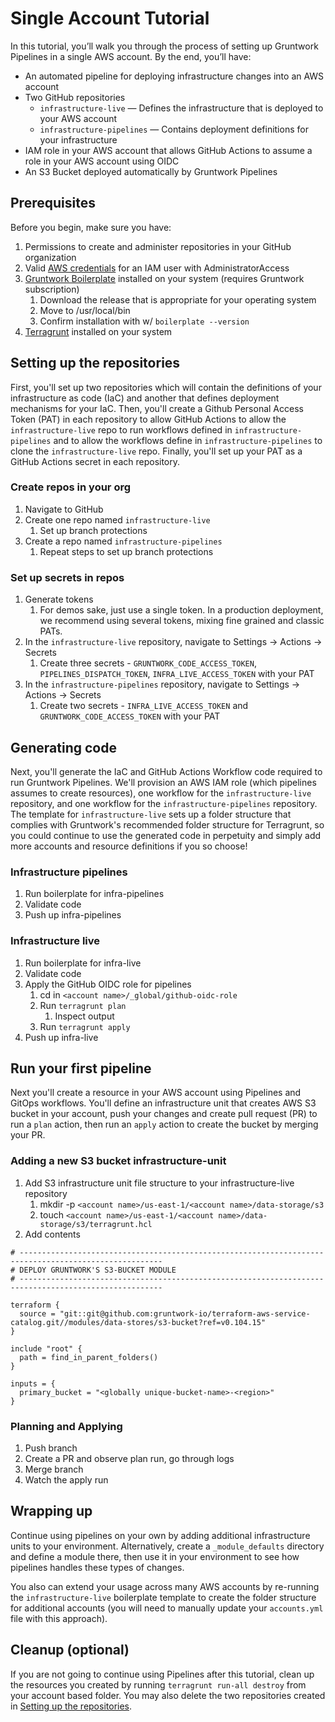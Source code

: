 # Single Account Tutorial

In this tutorial, you’ll walk you through the process of setting up Gruntwork Pipelines in a single AWS account. By the end, you’ll have:
- An automated pipeline for deploying infrastructure changes into an AWS account
- Two GitHub repositories
    - `infrastructure-live` — Defines the infrastructure that is deployed to your AWS account
    - `infrastructure-pipelines` — Contains deployment definitions for your infrastructure
- IAM role in your AWS account that allows GitHub Actions to assume a role in your AWS account using OIDC
- An S3 Bucket deployed automatically by Gruntwork Pipelines

## Prerequisites

Before you begin, make sure you have:

1. Permissions to create and administer repositories in your GitHub organization
1. Valid [AWS credentials](https://docs.aws.amazon.com/cli/latest/userguide/cli-configure-files.html) for an IAM user with AdministratorAccess
1. [Gruntwork Boilerplate](https://github.com/gruntwork-io/boilerplate/releases) installed on your system (requires Gruntwork subscription)
    1. Download the release that is appropriate for your operating system
    1. Move to /usr/local/bin
    1. Confirm installation with w/ `boilerplate --version`
1. [Terragrunt](https://terragrunt.gruntwork.io/) installed on your system

## Setting up the repositories

First, you'll set up two repositories which will contain the definitions of your infrastructure as code (IaC) and another that defines deployment mechanisms for your IaC. Then, you'll create a Github Personal Access Token (PAT) in each repository to allow GitHub Actions to allow the `infrastructure-live` repo to run workflows defined in `infrastructure-pipelines` and to allow the workflows define in `infrastructure-pipelines` to clone the `infrastructure-live` repo. Finally, you'll set up your PAT as a GitHub Actions secret in each repository.

### Create repos in your org

1. Navigate to GitHub
1. Create one repo named `infrastructure-live`
    1. Set up branch protections
1. Create a repo named `infrastructure-pipelines`
    1. Repeat steps to set up branch protections

### Set up secrets in repos

1. Generate tokens
    1. For demos sake, just use a single token. In a production deployment, we recommend using several tokens, mixing fine grained and classic PATs.
1. In the `infrastructure-live` repository, navigate to Settings -> Actions -> Secrets
    1. Create three secrets - `GRUNTWORK_CODE_ACCESS_TOKEN`, `PIPELINES_DISPATCH_TOKEN`, `INFRA_LIVE_ACCESS_TOKEN` with your PAT
1. In the `infrastructure-pipelines` repository, navigate to Settings -> Actions -> Secrets
    1. Create two secrets - `INFRA_LIVE_ACCESS_TOKEN` and `GRUNTWORK_CODE_ACCESS_TOKEN` with your PAT

## Generating code

Next, you'll generate the IaC and GitHub Actions Workflow code required to run Gruntwork Pipelines. We'll provision an AWS IAM role (which pipelines assumes to create resources), one workflow for the `infrastructure-live` repository, and one workflow for the `infrastructure-pipelines` repository. The template for `infrastructure-live` sets up a folder structure that complies with Gruntwork's recommended folder structure for Terragrunt, so you could continue to use the generated code in perpetuity and simply add more accounts and resource definitions if you so choose!

### Infrastructure pipelines

1. Run boilerplate for infra-pipelines
1. Validate code
1. Push up infra-pipelines

### Infrastructure live
1. Run boilerplate for infra-live
1. Validate code
1. Apply the GitHub OIDC role for pipelines
    1. cd in `<account name>/_global/github-oidc-role`
    1. Run `terragrunt plan`
        1. Inspect output
    1. Run `terragrunt apply`
1. Push up infra-live

## Run your first pipeline

Next you'll create a resource in your AWS account using Pipelines and GitOps workflows. You'll define an infrastructure unit that creates AWS S3 bucket in your account, push your changes and create pull request (PR) to run a `plan` action, then run an `apply` action to create the bucket by merging your PR.

### Adding a new S3 bucket infrastructure-unit

1. Add S3 infrastructure unit file structure to your infrastructure-live repository
    1. mkdir -p `<account name>/us-east-1/<account name>/data-storage/s3`
    1. touch `<account name>/us-east-1/<account name>/data-storage/s3/terragrunt.hcl`
1. Add contents
```hcl
# ------------------------------------------------------------------------------------------------------
# DEPLOY GRUNTWORK'S S3-BUCKET MODULE
# ------------------------------------------------------------------------------------------------------

terraform {
  source = "git::git@github.com:gruntwork-io/terraform-aws-service-catalog.git//modules/data-stores/s3-bucket?ref=v0.104.15"
}

include "root" {
  path = find_in_parent_folders()
}

inputs = {
  primary_bucket = "<globally unique-bucket-name>-<region>"
}
```

### Planning and Applying

1. Push branch
1. Create a PR and observe plan run, go through logs
1. Merge branch
1. Watch the apply run

## Wrapping up

Continue using pipelines on your own by adding additional infrastructure units to your environment. Alternatively, create a `_module_defaults` directory and define a module there, then use it in your environment to see how pipelines handles these types of changes.

You also can extend your usage across many AWS accounts by re-running the `infrastructure-live` boilerplate template to create the folder structure for additional accounts (you will need to manually update your `accounts.yml` file with this approach).

## Cleanup (optional)

If you are not going to continue using Pipelines after this tutorial, clean up the resources you created by running `terragrunt run-all destroy` from your account based folder. You may also delete the two repositories created in [Setting up the repositories](#setting-up-the-repositories).
